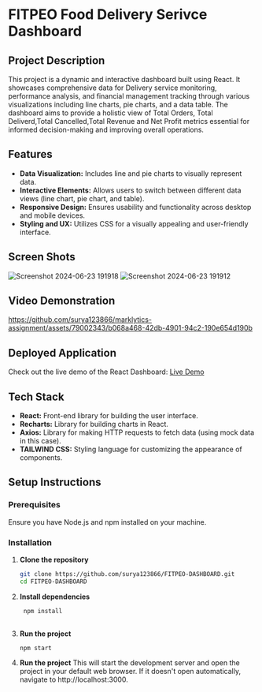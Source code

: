 # FITPEO Food Delivery Serivce Dashboard

## Project Description
This project is a dynamic and interactive dashboard built using React. It showcases comprehensive data for Delivery service monitoring, performance analysis, and financial management tracking through various visualizations including line charts, pie charts, and a data table. The dashboard aims to provide a holistic view of Total Orders, Total Deliverd,Total Cancelled,Total Revenue and Net Profit metrics essential for informed decision-making and improving overall operations.

## Features
- **Data Visualization:** Includes line and pie charts to visually represent data.
- **Interactive Elements:** Allows users to switch between different data views (line chart, pie chart, and table).
- **Responsive Design:** Ensures usability and functionality across desktop and mobile devices.
- **Styling and UX:** Utilizes CSS for a visually appealing and user-friendly interface.

## Screen Shots
![Screenshot 2024-06-23 191918](https://github.com/surya123866/marklytics-assignment/assets/79002343/670c0235-4211-4854-bdc5-1f879ebf617b)
![Screenshot 2024-06-23 191912](https://github.com/surya123866/marklytics-assignment/assets/79002343/3a31f3cd-2d03-44d0-a5f4-ee8d538aa79e)

## Video Demonstration
https://github.com/surya123866/marklytics-assignment/assets/79002343/b068a468-42db-4901-94c2-190e654d190b

## Deployed Application
Check out the live demo of the React Dashboard:
[Live Demo](https://fitpeo-dashboard-37bf9.web.app/)

## Tech Stack
- **React:** Front-end library for building the user interface.
- **Recharts:** Library for building charts in React.
- **Axios:** Library for making HTTP requests to fetch data (using mock data in this case).
- **TAILWIND CSS:** Styling language for customizing the appearance of components.

## Setup Instructions
### Prerequisites
Ensure you have Node.js and npm installed on your machine.

### Installation
1. **Clone the repository**
   ```bash
   git clone https://github.com/surya123866/FITPEO-DASHBOARD.git
   cd FITPEO-DASHBOARD

2. **Install dependencies**
   ```bash
    npm install
    
3. **Run the project**
    ```bash
    npm start

4. **Run the project**
   This will start the development server and open the project in your default web browser. If it doesn't open automatically, navigate to http://localhost:3000.
   
